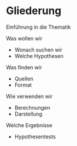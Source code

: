 # Gliederung



Einführung in die Thematik

Was wollen wir 

- Wonach suchen wir
- Welche Hypothesen

Was finden wir

- Quellen
- Format

Wie verwenden wir

- Berechnungen 
- Darstellung

Welche Ergebnisse

- Hypothesentests



 
